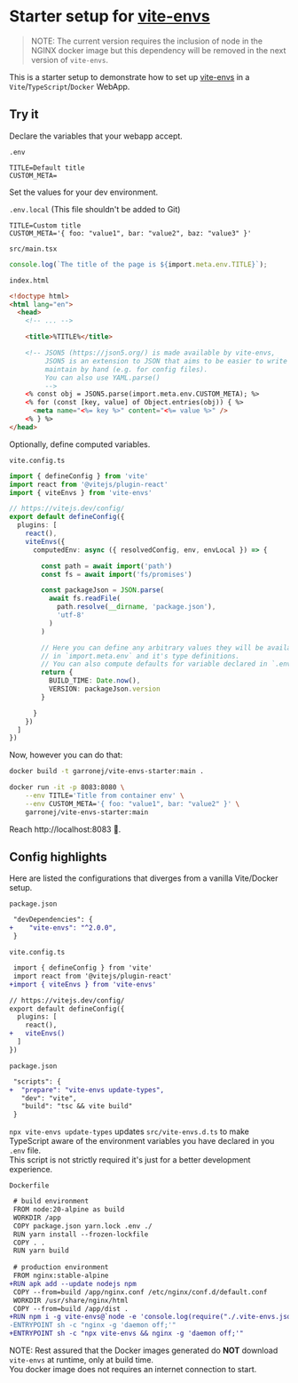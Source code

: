 # Starter setup for [vite-envs](https://github.com/garronej/vite-envs)

> NOTE: The current version requires the inclusion of node in the NGINX docker
> image but this dependency will be removed in the next version of `vite-envs`.  

This is a starter setup to demonstrate how to set up [vite-envs](https://github.com/garronej/vite-envs)
in a `Vite`/`TypeScript`/`Docker` WebApp.

## Try it

Declare the variables that your webapp accept.  

`.env`
```.env
TITLE=Default title
CUSTOM_META=
```

Set the values for your dev environment.  

`.env.local` (This file shouldn't be added to Git)
```.env
TITLE=Custom title
CUSTOM_META='{ foo: "value1", bar: "value2", baz: "value3" }'
```

`src/main.tsx`
```ts
console.log(`The title of the page is ${import.meta.env.TITLE}`);
```

`index.html`
```html
<!doctype html>
<html lang="en">
  <head>
    <!-- ... -->

    <title>%TITLE%</title>

    <!-- JSON5 (https://json5.org/) is made available by vite-envs, 
         JSON5 is an extension to JSON that aims to be easier to write and 
         maintain by hand (e.g. for config files). 
         You can also use YAML.parse()
         -->
    <% const obj = JSON5.parse(import.meta.env.CUSTOM_META); %>
    <% for (const [key, value] of Object.entries(obj)) { %>
      <meta name="<%= key %>" content="<%= value %>" />
    <% } %>
</head>
```

Optionally, define computed variables.  

`vite.config.ts`
```ts
import { defineConfig } from 'vite'
import react from '@vitejs/plugin-react'
import { viteEnvs } from 'vite-envs'

// https://vitejs.dev/config/
export default defineConfig({
  plugins: [
    react(),
    viteEnvs({
      computedEnv: async ({ resolvedConfig, env, envLocal }) => {

        const path = await import('path')
        const fs = await import('fs/promises')

        const packageJson = JSON.parse(
          await fs.readFile(
            path.resolve(__dirname, 'package.json'),
            'utf-8'
          )
        )

        // Here you can define any arbitrary values they will be available 
        // in `import.meta.env` and it's type definitions.  
        // You can also compute defaults for variable declared in `.env` files.
        return {
          BUILD_TIME: Date.now(),
          VERSION: packageJson.version
        }

      }
    })
  ]
})
```

Now, however you can do that:  

```bash
docker build -t garronej/vite-envs-starter:main .

docker run -it -p 8083:8080 \
    --env TITLE='Title from container env' \
    --env CUSTOM_META='{ foo: "value1", bar: "value2" }' \
    garronej/vite-envs-starter:main
```

Reach http://localhost:8083 🚀.  

## Config highlights  

Here are listed the configurations that diverges from a vanilla Vite/Docker setup.  

`package.json`
```diff
 "devDependencies": {
+    "vite-envs": "^2.0.0",
 }
```

`vite.config.ts`
```diff
 import { defineConfig } from 'vite'
 import react from '@vitejs/plugin-react'
+import { viteEnvs } from 'vite-envs'

// https://vitejs.dev/config/
export default defineConfig({
  plugins: [
    react(), 
+   viteEnvs()
  ]
})
```

`package.json`
```diff
 "scripts": {
+  "prepare": "vite-envs update-types",
   "dev": "vite",
   "build": "tsc && vite build"
 }
```
`npx vite-envs update-types` updates `src/vite-envs.d.ts` to make TypeScript aware of the 
environment variables you have declared in you `.env` file.  
This script is not strictly required it's just for a better development experience.  

`Dockerfile`
```diff
 # build environment
 FROM node:20-alpine as build
 WORKDIR /app
 COPY package.json yarn.lock .env ./
 RUN yarn install --frozen-lockfile
 COPY . .
 RUN yarn build
 
 # production environment
 FROM nginx:stable-alpine
+RUN apk add --update nodejs npm
 COPY --from=build /app/nginx.conf /etc/nginx/conf.d/default.conf    
 WORKDIR /usr/share/nginx/html
 COPY --from=build /app/dist .
+RUN npm i -g vite-envs@`node -e 'console.log(require("./.vite-envs.json").version)'`
-ENTRYPOINT sh -c "nginx -g 'daemon off;'"
+ENTRYPOINT sh -c "npx vite-envs && nginx -g 'daemon off;'"
```
NOTE: Rest assured that the Docker images generated do **NOT** download `vite-envs` at runtime, only at build time.  
You docker image does not requires an internet connection to start.  
